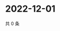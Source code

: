 # 2022-12-01

共 0 条

<!-- BEGIN WEIBO -->
<!-- 最后更新时间 Thu Dec 01 2022 21:25:13 GMT+0800 (China Standard Time) -->

<!-- END WEIBO -->
